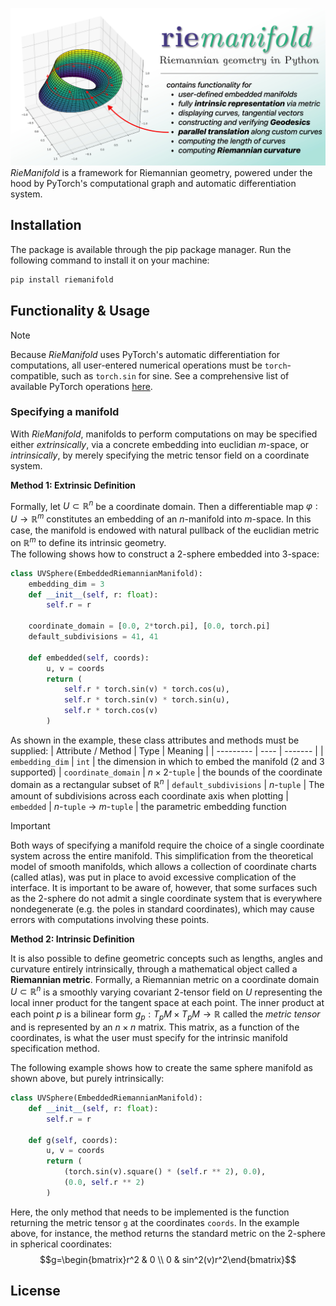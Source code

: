 ![Project Banner](project_banner.jpg) *RieManifold* is a framework for Riemannian geometry, powered under the hood by PyTorch's computational graph and automatic differentiation system.

## Installation
The package is available through the pip package manager. Run the following command to install it on your machine:
```sh
pip install riemanifold
```

## Functionality & Usage


> [!NOTE]  
> Because *RieManifold* uses PyTorch's automatic differentiation for computations, all user-entered numerical operations must be ``torch``-compatible, such as ``torch.sin`` for sine. See a comprehensive list of available PyTorch operations [here](https://docs.pytorch.org/docs/stable/torch.html).

### Specifying a manifold

With *RieManifold*, manifolds to perform computations on may be specified either *extrinsically*, via a concrete embedding into euclidian $m$-space, or *intrinsically*, by merely specifying the metric tensor field on a coordinate system.

**Method 1: Extrinsic Definition**

Formally, let $U\subset\mathbb{R}^n$ be a coordinate domain. Then a differentiable map $\varphi : U \to \mathbb{R}^m$ constitutes an embedding of an $n$-manifold into $m$-space. In this case, the manifold is endowed with natural pullback of the euclidian metric on $\mathbb{R}^m$ to define its intrinsic geometry.\
The following shows how to construct a 2-sphere embedded into 3-space:
```python
class UVSphere(EmbeddedRiemannianManifold):
    embedding_dim = 3
    def __init__(self, r: float):
        self.r = r

    coordinate_domain = [0.0, 2*torch.pi], [0.0, torch.pi]
    default_subdivisions = 41, 41
    
    def embedded(self, coords):
        u, v = coords
        return (
            self.r * torch.sin(v) * torch.cos(u),
            self.r * torch.sin(v) * torch.sin(u),
            self.r * torch.cos(v)
        )
```

As shown in the example, these class attributes and methods must be supplied:
| Attribute / Method | Type | Meaning |
| --------- | ---- | ------- |
| ``embedding_dim`` | ``int`` | the dimension in which to embed the manifold (2 and 3 supported)
| ``coordinate_domain`` | $n\times 2$-``tuple`` | the bounds of the coordinate domain as a rectangular subset of $\mathbb{R}^n$
| ``default_subdivisions`` | $n$-``tuple`` | The amount of subdivisions across each coordinate axis when plotting
| ``embedded`` | $n$-``tuple`` $\to$ $m$-``tuple`` | the parametric embedding function

> [!IMPORTANT]  
> Both ways of specifying a manifold require the choice of a single coordinate system across the entire manifold. This simplification from the theoretical model of smooth manifolds, which allows a collection of coordinate charts (called atlas), was put in place to avoid excessive complication of the interface. It is important to be aware of, however, that some surfaces such as the 2-sphere do not admit a single coordinate system that is everywhere nondegenerate (e.g. the poles in standard coordinates), which may cause errors with computations involving these points.

**Method 2: Intrinsic Definition**

It is also possible to define geometric concepts such as lengths, angles and curvature entirely intrinsically, through a mathematical object called a **Riemannian metric**. Formally, a Riemannian metric on a coordinate domain $U\subset\mathbb{R}^n$ is a smoothly varying covariant 2-tensor field  on $U$ representing the local inner product for the tangent space at each point. The inner product at each point $p$ is a bilinear form $g_p : T_pM \times T_pM \to \mathbb{R}$ called the *metric tensor* and is represented by an $n\times n$ matrix. This matrix, as a function of the coordinates, is what the user must specify for the intrinsic manifold specification method.

The following example shows how to create the same sphere manifold as shown above, but purely intrinsically:
```python
class UVSphere(EmbeddedRiemannianManifold):
    def __init__(self, r: float):
        self.r = r
    
    def g(self, coords):
        u, v = coords
        return (
            (torch.sin(v).square() * (self.r ** 2), 0.0),
            (0.0, self.r ** 2)
        )
```
Here, the only method that needs to be implemented is the function returning the metric tensor ``g`` at the coordinates ``coords``. In the example above, for instance, the method returns the standard metric on the 2-sphere in spherical coordinates: $$g=\begin{bmatrix}r^2 & 0 \\ 0 & sin^2(v)r^2\end{bmatrix}$$

## License